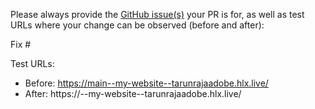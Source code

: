 Please always provide the [GitHub issue(s)](../issues) your PR is for, as well as test URLs where your change can be observed (before and after):

Fix #<gh-issue-id>

Test URLs:
- Before: https://main--my-website--tarunrajaadobe.hlx.live/
- After: https://<branch>--my-website--tarunrajaadobe.hlx.live/
